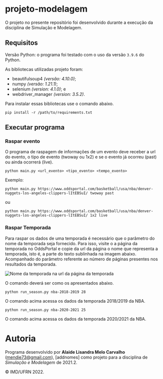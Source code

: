 # projeto-modelagem
O projeto no presente repositório foi desenvolvido durante a execução da disciplina de Simulação e Modelagem.

## Requisitos

Versão Python: o programa foi testado com o uso da versão `3.9.6` do Python.

As bibliotecas utilizadas projeto foram:
- beautifulsoup4 _(versão: 4.10.0)_;
- numpy _(versão: 1.21.1)_;
- selenium _(version: 4.1.0)_; e
- webdriver_manager _(version: 3.5.2)_.

Para instalar essas bibliotecas use o comando abaixo.

```
pip install -r /path/to/requirements.txt
```

## Executar programa

### Raspar evento
O programa de raspagem de informações de um evento deve receber a url do evento, o tipo de evento (twoway ou 1x2) e se o evento já ocorreu (past) ou ainda ocorrerá (live).

```
python main.py <url_evento> <tipo_evento> <tempo_evento>
```

Exemplo:
```
python main.py https://www.oddsportal.com/basketball/usa/nba/denver-nuggets-los-angeles-clippers-lItEBSuI/ twoway past
```
ou
```
python main.py https://www.oddsportal.com/basketball/usa/nba/denver-nuggets-los-angeles-clippers-lItEBSuI/ 1x2 live
```

### Raspar Temporada

Para raspar os dados de uma temporada é necessário que o parâmetro do nome da temporada seja fornecido. Para isso, visite o a página da temporada no OddsPortal e copie da url da página o nome que representa a temporada, isto é, a parte do texto sublinhada na imagem abaixo. Acompanhado do parâmetro referente ao número de páginas presentes nos resultados da temporada.

![Nome da temporada na url da página da temporada](https://drive.google.com/uc?export=view&id=1LSrFLYm6oz6LPXQmI6Nzgc-IX1VctCbq)

O comando deverá ser como os apresentados abaixo. 

```
python run_season.py nba-2018-2019 28
```

O comando acima acessa os dados da temporada 2018/2019 da NBA.

```
python run_season.py nba-2020-2021 25
```

O comando acima acessa os dados da temporada 2020/2021 da NBA.

# Autoria

Programa desenvolvido por **Alaide Lisandra Melo Carvalho** (<mendie73@gmail.com>), [addnomes] como projeto para a disciplina de *Simulação e Modelagem* de 2021.2.

&copy; IMD/UFRN 2022.
